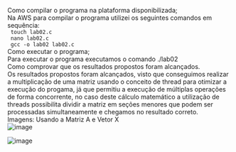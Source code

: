Como compilar o programa na plataforma disponibilizada; <br>
Na AWS para compilar o programa utilizei os seguintes comandos em sequência:  <br>
<code> touch lab02.c  </code>  <br> 
<code> nano lab02.c </code>  <br> 
<code> gcc -o lab02 lab02.c </code>  <br> 
Como executar o programa;  <br>
Para executar o programa executamos o comando  ./lab02   <br>
Como comprovar que os resultados propostos foram alcançados.  <br>
Os resultados propostos foram alcançados, visto que conseguimos realizar a multiplicação de uma matriz usando o conceito de thread para otimizar a execução do progama, já que permitiu a execução de múltiplas operações de forma concorrente, no caso deste cálculo matemático a utilização de threads possibilita dividir a matriz em seções menores que podem ser processadas simultaneamente e chegamos no resultado correto. <br>
Imagens:
Usando a Matriz A e Vetor X <br>
![image](https://github.com/eduardomarui/computacao_paralela/assets/105756443/01a73b7e-516e-4924-8ed6-a7fe9456d6e5) <br>

![image](https://github.com/eduardomarui/computacao_paralela/assets/105756443/9034cf15-adbf-4675-8ede-2650f11f1d83) <br>
